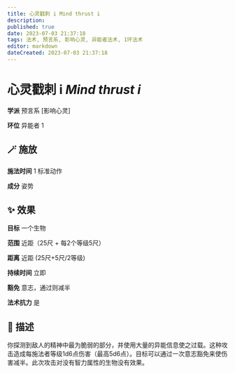 ```yaml
---
title: 心灵戳刺 i Mind thrust i
description: 
published: true
date: 2023-07-03 21:37:18
tags: 法术, 预言系, 影响心灵, 异能者法术, 1环法术
editor: markdown
dateCreated: 2023-07-03 21:37:18
---
```


# **心灵戳刺 i** *Mind thrust i*

**学派** 预言系 \[影响心灵\] 

**环位** 异能者 1

## 🪄 施放

**施法时间** 1 标准动作

**成分** 姿势

## ✨ 效果 

**目标** 一个生物 

**范围** 近距（25尺 + 每2个等级5尺）

**距离** 近距 (25尺+5尺/2等级)  

**持续时间** 立即 

**豁免** 意志，通过则减半

**法术抗力** 是

## 📖 描述

你探测到敌人的精神中最为脆弱的部分，并使用大量的异能信息使之过载。这种攻击造成每施法者等级1d6点伤害（最高5d6点）。目标可以通过一次意志豁免来使伤害减半。此次攻击对没有智力属性的生物没有效果。
    